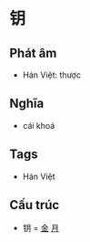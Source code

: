 # 钥

## Phát âm
* Hán Việt: thược

## Nghĩa
* cái khoá

## Tags
* Hán Việt

## Cấu trúc
* 钥 = [金](金.md) [月](月.md)

<script>window.HANZI_FIELD='钥';</script>